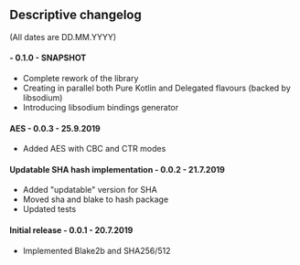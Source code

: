 ## Descriptive changelog
(All dates are DD.MM.YYYY)

#### - 0.1.0 - SNAPSHOT
- Complete rework of the library
- Creating in parallel both Pure Kotlin and Delegated flavours (backed by libsodium)
- Introducing libsodium bindings generator

#### AES - 0.0.3 - 25.9.2019
- Added AES with CBC and CTR modes

#### Updatable SHA hash implementation - 0.0.2 - 21.7.2019
- Added "updatable" version for SHA
- Moved sha and blake to hash package
- Updated tests

#### Initial release - 0.0.1 - 20.7.2019
- Implemented Blake2b and SHA256/512

